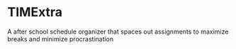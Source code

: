 # TIMExtra
A after school schedule organizer that spaces out assignments to maximize breaks and minimize procrastination 
